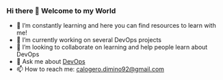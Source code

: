 ### Hi there 👋 Welcome to my World

- 🌱 I’m constantly learning and here you can find resources to learn with me!
- 🔭 I’m currently working on several DevOps projects
- 👯 I’m looking to collaborate on learning and help people learn about DevOps
- 💬 Ask me about [DevOps](https://devops.com/)
- 📫 How to reach me: calogero.dimino92@gmail.com

<!--
**cdm227/cdm227** is a ✨ _special_ ✨ repository because its `README.md` (this file) appears on your GitHub profile.

Here are some ideas to get you started:

- 🔭 I’m currently working on ...
- 🌱 I’m currently learning ...
- 👯 I’m looking to collaborate on ...
- 🤔 I’m looking for help with ...
- 💬 Ask me about ...
- 📫 How to reach me: ...
- 😄 Pronouns: ...
- ⚡ Fun fact: ...
-->
